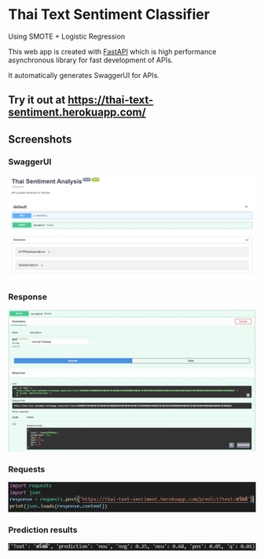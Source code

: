 # Thai Text Sentiment Classifier

Using SMOTE + Logistic Regression

This web app is created with [FastAPI](https://fastapi.tiangolo.com/) which is high performance asynchronous library for fast development of APIs.

It automatically generates SwaggerUI for APIs.

## Try it out at https://thai-text-sentiment.herokuapp.com/

## Screenshots

### SwaggerUI
![SwaggerUI](images/main.JPG)

### Response
![Response](images/response.JPG)

### Requests
![Requests](images/requests.JPG)

### Prediction results
![Prediction](images/prediction.JPG)
